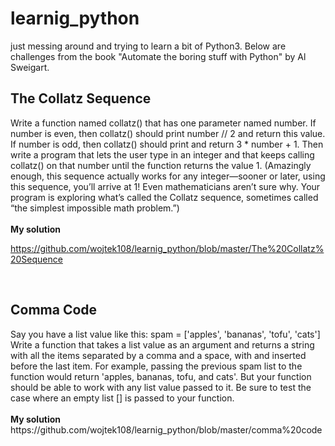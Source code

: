 # learnig_python
just messing around and trying to learn a bit of Python3. Below are challenges from the book "Automate the boring stuff with Python" by Al Sweigart.

<h2>The Collatz Sequence</h2>
Write a function named collatz() that has one parameter named number. If number is even, then collatz() should print number // 2 and return this value. If number is odd, then collatz() should print and return 3 * number + 1.
Then write a program that lets the user type in an integer and that keeps calling collatz() on that number until the function returns the value 1. (Amazingly enough, this sequence actually works for any integer—sooner or later, using this sequence, you’ll arrive at 1! Even mathematicians aren’t sure why. Your program is exploring what’s called the Collatz sequence, sometimes called “the simplest impossible math problem.”)<br><br>
<b>My solution</b>

https://github.com/wojtek108/learnig_python/blob/master/The%20Collatz%20Sequence


<br>
<h2>Comma Code</h2>
Say you have a list value like this:
spam = ['apples', 'bananas', 'tofu', 'cats']
Write a function that takes a list value as an argument and returns a string with all the items separated by a comma and a space, with and inserted before the last item. For example, passing the previous spam list to the function would return 'apples, bananas, tofu, and cats'. But your function should be able to work with any list value passed to it. Be sure to test the case where an empty list [] is passed to your function.<br><br>
<b>My solution</b><br>
https://github.com/wojtek108/learnig_python/blob/master/comma%20code
